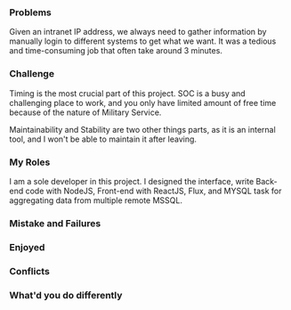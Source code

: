 ### Problems ###

Given an intranet IP address, we always need to gather information by manually login to different systems to get what we want. It was a tedious and time-consuming job that often take around 3 minutes.

### Challenge ###

Timing is the most crucial part of this project. SOC is a busy and challenging place to work, and you only have limited amount of free time because of the nature of Military Service. 

Maintainability and Stability are two other things parts, as it is an internal tool, and I won't be able to maintain it after leaving.

### My Roles ###

I am a sole developer in this project. I designed the interface, write Back-end code with NodeJS, Front-end with ReactJS, Flux, and MYSQL task for aggregating data from multiple remote MSSQL.

### Mistake and Failures ###



### Enjoyed ###


### Conflicts ###

### What'd you do differently ###
<!-- ![detail view of computer](/src/images/basesystem2.jpg "Optional title") -->
